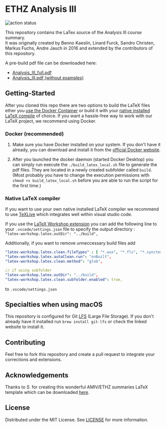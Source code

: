 # ETHZ Analysis III

![action status](https://github.com/meiertobias/eth-analysis-3/actions/workflows/build_deploy.yml/badge.svg)

This repository contains the LaTex source of the Analysis III course summary.  
It was originally created by Benno Kaeslin, Linard Furck, Sandro Christen, Markus Fuchs, Andre Jauch in 2016 and extended by the contributors of this repository.

A pre-build pdf file can be downloaded here:

- [Analysis_III_full.pdf](https://meiertobias.github.io/eth-analysis-3/analysis_III_full.pdf)
- [Analysis_III.pdf (without examples)](https://meiertobias.github.io/eth-analysis-3/analysis_III.pdf)

## Getting-Started

After you cloned this repo there are two options to build the LaTeX files ether you [use the Docker Container](#docker-recommended) or build it with your [native installed LaTeX compile](#native-latex-compiler) of choice.
If you want a hassle-free way to work with our LaTeX project, we recommend using Docker.

### Docker (recommended)

1. Make sure you have Docker installed on your system. If you don't have it already, you can download and install it from the [official Docker website](https://www.docker.com/get-started/).

2. After you launched the docker daemon (started Docker Desktop) you can simply run execute the `./build_latex_local.sh` file to generate the pdf files. They are located in a newly created subfolder called `build`.  
(Most probably you have to change the execution permissions with `chmod +x build_latex_local.sh` before you are able to run the script for the first time.)

### Native LaTeX compiler

If you want to use your own native installed LaTeX compiler we recommend to use [TeXLive](https://www.tug.org/texlive/) which integrates well within visual studio code.

If you use the [LaTeX Workshop extension](vscode:extension/James-Yu.latex-workshop) you can add the following line to your `.vscode/settings.json` file to specify the output directory :  
`"latex-workshop.latex.outDir": "../build",`

Additionally, if you want to remove unneccessary build files add 
```yaml
"latex-workshop.latex.clean.fileTypes" : [ "*.aux", "*.fls", "*.synctex.gz", "*.out", "*.log", "*.fdb_latexmk" ],
"latex-workshop.latex.autoClean.run": "onBuilt",
"latex-workshop.latex.clean.method": "glob",

// if using subfolder
"latex-workshop.latex.outDir": "../build",
"latex-workshop.latex.clean.subfolder.enabled": true,
```
to `.vscode/settings.json`

## Specialties when using macOS
This repository is configured for Git [LFS](https://git-lfs.com/) (Large File Storage). If you don't already have it installed run `brew install git-lfs` or check the linked website to install it.

## Contributing

Feel free to fork this repository and create a pull request to integrate your corrections and extensions.

## Acknowledgements

Thanks to *S.* for creating this wonderful AMIV/ETHZ summaries LaTeX template which can be downloaded [here](https://de.overleaf.com/latex/templates/amiv-slash-ethz-summaries-template-landscape/trggddjtjhqr).

## License

Distributed under the MIT License. See [LICENSE](LICENSE) for more information.
